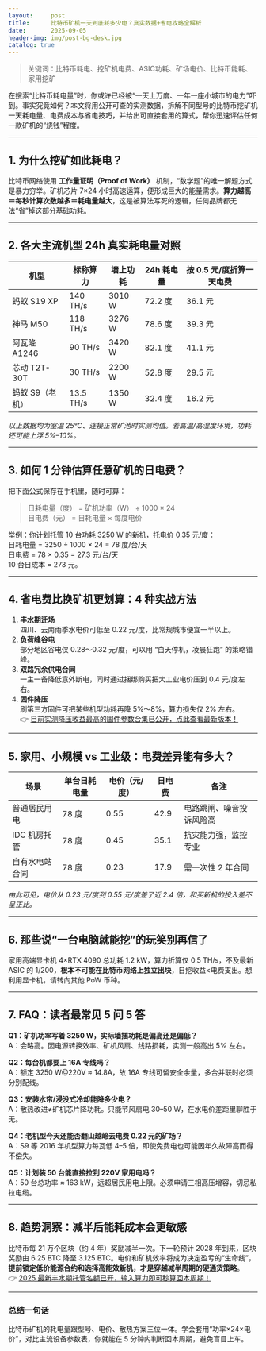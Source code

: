 ```yaml
---
layout:     post
title:      比特币矿机一天到底耗多少电？真实数据+省电攻略全解析
date:       2025-09-05
header-img: img/post-bg-desk.jpg
catalog: true
---
```


> 关键词：比特币耗电、挖矿机电费、ASIC功耗、矿场电价、比特币能耗、家用挖矿

在搜索“比特币耗电量”时，你或许已经被“一天上万度、一年一座小城市的电力”吓到。事实究竟如何？本文将用公开可查的实测数据，拆解不同型号的比特币挖矿机一天耗电量、电费成本与省电技巧，并给出可直接套用的算式，帮你迅速评估任何一款矿机的“烧钱”程度。

---

## 1. 为什么挖矿如此耗电？

比特币网络使用 **工作量证明（Proof of Work）** 机制，“数学题”的唯一解题方式是暴力穷举。矿机芯片 7×24 小时高速运算，便形成巨大的能量需求。**算力越高＝每秒计算次数越多＝耗电量越大**，这是被算法写死的逻辑，任何品牌都无法“省”掉这部分基础功耗。

---

## 2. 各大主流机型 24h 真实耗电量对照

| 机型            | 标称算力 | 墙上功耗 | 24h 耗电量 | 按 0.5 元/度折算一天电费 |
|-----------------|-----------|-----------|-------------|------------------------|
| 蚂蚁 S19 XP     | 140 TH/s  | 3010 W    | 72.2 度     | 36.1 元                |
| 神马 M50        | 118 TH/s  | 3276 W    | 78.6 度     | 39.3 元                |
| 阿瓦隆 A1246    | 90 TH/s   | 3420 W    | 82.1 度     | 41.1 元                |
| 芯动 T2T-30T    | 30 TH/s   | 2200 W    | 52.8 度     | 29.5 元                |
| 蚂蚁 S9（老机） | 13.5 TH/s | 1350 W    | 32.4 度     | 16.2 元                |

*以上数据均为室温 25℃、连接正常矿池时实测均值。若高温/高湿度环境，功耗还可能上浮 5%–10%。*

---

## 3. 如何 1 分钟估算任意矿机的日电费？

把下面公式保存在手机里，随时可算：

> 日耗电量（度） = 矿机功率（W） ÷ 1000 × 24  
> 日电费（元）   = 日耗电量 × 每度电价

举例：你计划托管 10 台功耗 3250 W 的新机，托电价 0.35 元/度：  
日耗电量 = 3250 ÷ 1000 × 24 = 78 度/台/天  
日电费   = 78 × 0.35 = 27.3 元/台/天  
10 台日成本 = 273 元。

---

## 4. 省电费比换矿机更划算：4 种实战方法

1. **丰水期迁场**  
   四川、云南雨季水电价可低至 0.22 元/度，比常规城市便宜一半以上。  
2. **负荷峰谷电**  
   部分地区谷电仅 0.28～0.32 元/度，可以用 “白天停机，凌晨狂跑” 的策略错峰。  
3. **双路冗余供电合同**  
   一主一备降低意外断电，同时通过捆绑购买把大工业电价压到 0.4 元/度左右。  
4. **固件降压**  
   刷第三方固件可把某些机型功耗再降 5%～8%，算力损失仅 2% 左右。  
   👉 [目前实测降压收益最高的固件参数合集已公开，点此查看最新版本！](https://okxdog.com/)

---

## 5. 家用、小规模 vs 工业级：电费差异能有多大？

| 场景               | 单台日耗电量 | 电价（元/度） | 日电费 | 备注                     |
|--------------------|--------------|---------------|--------|--------------------------|
| 普通居民用电       | 78 度        | 0.55          | 42.9   | 电路跳闸、噪音投诉风险高 |
| IDC 机房托管       | 78 度        | 0.45          | 35.1   | 抗灾能力强，监控专业     |
| 自有水电站合同     | 78 度        | 0.23          | 17.9   | 需一次性 2 年合同        |

*由此可见，电价从 0.23 元/度到 0.55 元/度差了近 2.4 倍，和买新机的投入差不呈正比。*

---

## 6. 那些说“一台电脑就能挖”的玩笑别再信了

家用高端显卡机 4×RTX 4090 总功耗 1.2 kW，算力折算仅 0.5 TH/s，不及最新 ASIC 的 1/200，**根本不可能在比特币网络上独立出块**，日挖收益<电费支出。想利用显卡机，请转向其他 PoW 币种。

---

## 7. FAQ：读者最常见 5 问 5 答

**Q1：矿机功率写着 3250 W，实际墙插功耗是偏高还是偏低？**  
A：会略高。因电源转换效率、矿机风扇、线路损耗，实测一般高出 5% 左右。

**Q2：每台机都要上 16A 专线吗？**  
A：额定 3250 W@220V ≈ 14.8A，故 16A 专线可留安全余量，多台并联时必须分别配线。

**Q3：安装水帘/浸没式冷却能降多少电？**  
A：散热改进≠矿机芯片降功耗。只能节风扇电 30–50 W，在水电价差距里聊胜于无。

**Q4：老机型今天还能否翻山越岭去电费 0.22 元的矿场？**  
A：S9 等 2016 年机型算力每瓦低 4–5 倍，即使免费电也可能因年久故障高而得不偿失。

**Q5：计划装 50 台能直接拉到 220V 家用电吗？**  
A：50 台总功率 ≈ 163 kW，远超居民用电上限。必须申请三相高压增容，切忌私拉电缆。

---

## 8. 趋势洞察：减半后能耗成本会更敏感

比特币每 21 万个区块（约 4 年）奖励减半一次。下一轮预计 2028 年到来，区块奖励由 6.25 BTC 降至 3.125 BTC。电价和矿机效率将成为决定盈亏的“生命线”，**提前锁定低价能源合约和选择高能效新机，才是穿越减半周期的硬通货策略**。  
👉 [2025 最新丰水期托管名额已开，输入算力即可秒算回本周期！](https://okxdog.com/)

---

### 总结一句话

比特币矿机的耗电量跟型号、电价、散热方案三位一体。学会套用“功率×24×电价”，对比主流设备参数表，你就能在 5 分钟内判断回本周期，避免盲目上车。